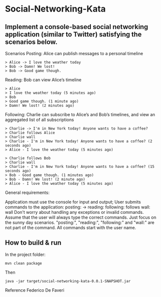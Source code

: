 # Social-Networking-Kata

## Implement a console-based social networking application (similar to Twitter) satisfying the scenarios below.

Scenarios
Posting: Alice can publish messages to a personal timeline
```
> Alice -> I love the weather today
> Bob -> Damn! We lost!
> Bob -> Good game though.
```
Reading: Bob can view Alice’s timeline
```
> Alice
> I love the weather today (5 minutes ago)
> Bob
> Good game though. (1 minute ago)
> Damn! We lost! (2 minutes ago)
```
Following: Charlie can subscribe to Alice’s and Bob’s timelines, and view an aggregated list of all subscriptions
```
> Charlie -> I'm in New York today! Anyone wants to have a coffee?
> Charlie follows Alice
> Charlie wall
> Charlie - I'm in New York today! Anyone wants to have a coffee? (2 seconds ago)
> Alice - I love the weather today (5 minutes ago)

> Charlie follows Bob
> Charlie wall
> Charlie - I'm in New York today! Anyone wants to have a coffee? (15 seconds ago)
> Bob - Good game though. (1 minutes ago)
> Bob - Damn! We lost! (2 minute ago)
> Alice - I love the weather today (5 minutes ago)
```
General requirements:

Application must use the console for input and output;
User submits commands to the application:
posting: <user name> -> <message>
reading: <user name>
following: <user name> follows <another user>
wall: <user name> wall
Don't worry about handling any exceptions or invalid commands. Assume that the user will always type the correct commands. Just focus on the sunny day scenarios.
"posting:", "reading:", "following:" and "wall:" are not part of the command. All commands start with the user name.
  
## How to build & run
In the project folder:

```
mvn clean package
```

Then

```
java -jar target/social-networking-kata-0.0.1-SNAPSHOT.jar
```
Reference
Federico De Faveri 
